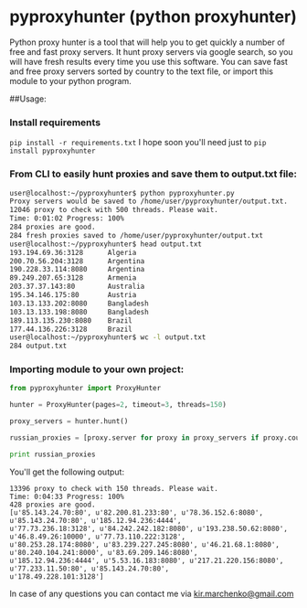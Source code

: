 # pyproxyhunter (python proxyhunter)
Python proxy hunter is a tool that will help you to get quickly a number of free and fast proxy servers.
It hunt proxy servers via google search, so you will have fresh results every time you use this software.
You can save fast and free proxy servers sorted by country to the text file, or import this module to your python program.

##Usage:
### Install requirements
```pip install -r requirements.txt```
I hope soon you'll need just to `pip install pyproxyhunter`
### From CLI to easily hunt proxies and  save them to output.txt file:
```bash
user@localhost:~/pyproxyhunter$ python pyproxyhunter.py 
Proxy servers would be saved to /home/user/pyproxyhunter/output.txt.
12046 proxy to check with 500 threads. Please wait.
Time: 0:01:02 Progress: 100%                                                                                                                                    
284 proxies are good.
284 fresh proxies saved to /home/user/pyproxyhunter/output.txt
user@localhost:~/pyproxyhunter$ head output.txt 
193.194.69.36:3128      Algeria
200.70.56.204:3128      Argentina
190.228.33.114:8080     Argentina
89.249.207.65:3128      Armenia
203.37.37.143:80        Australia
195.34.146.175:80       Austria
103.13.133.202:8080     Bangladesh
103.13.133.198:8080     Bangladesh
189.113.135.230:8080    Brazil
177.44.136.226:3128     Brazil
user@localhost:~/pyproxyhunter$ wc -l output.txt
284 output.txt
```
### Importing module to your own project:
```python
from pyproxyhunter import ProxyHunter

hunter = ProxyHunter(pages=2, timeout=3, threads=150)

proxy_servers = hunter.hunt()

russian_proxies = [proxy.server for proxy in proxy_servers if proxy.country == 'Russia']

print russian_proxies
```
You'll get the following output:
```
13396 proxy to check with 150 threads. Please wait.
Time: 0:04:33 Progress: 100%                                                                                                                                    
428 proxies are good.
[u'85.143.24.70:80', u'82.200.81.233:80', u'78.36.152.6:8080', u'85.143.24.70:80', u'185.12.94.236:4444', 
u'77.73.236.18:3128', u'84.242.242.182:8080', u'193.238.50.62:8080', u'46.8.49.26:10000', u'77.73.110.222:3128', 
u'80.253.28.174:8080', u'83.239.227.245:8080', u'46.21.68.1:8080', u'80.240.104.241:8000', u'83.69.209.146:8080', 
u'185.12.94.236:4444', u'5.53.16.183:8080', u'217.21.220.156:8080', u'77.233.11.50:80', u'85.143.24.70:80', 
u'178.49.228.101:3128']
```

In case of any questions you can contact me via kir.marchenko@gmail.com
